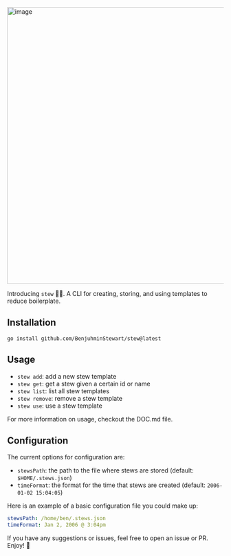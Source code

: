 <img width="642" alt="image" src="https://github.com/BenjuhminStewart/stew/assets/82689821/94145b53-e0e2-4beb-b9ad-a34fae888875">

Introducing `stew` 🍲🎉. A CLI for creating, storing, and using templates to reduce boilerplate.

## Installation
```
go install github.com/BenjuhminStewart/stew@latest
```

## Usage
- `stew add`: add a new stew template
- `stew get`: get a stew given a certain id or name
- `stew list`: list all stew templates
- `stew remove`: remove a stew template
- `stew use`: use a stew template

For more information on usage, checkout the DOC.md file.

## Configuration

The current options for configuration are:

- `stewsPath`: the path to the file where stews are stored (default: `$HOME/.stews.json`)
- `timeFormat`: the format for the time that stews are created (default: `2006-01-02 15:04:05`)

Here is an example of a basic configuration file you could make up:

```yaml
stewsPath: /home/ben/.stews.json
timeFormat: Jan 2, 2006 @ 3:04pm
```

If you have any suggestions or issues, feel free to open an issue or PR. Enjoy! 🎉
